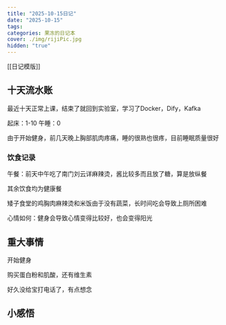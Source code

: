 ```yaml
---
title: "2025-10-15日记"
date: "2025-10-15"
tags:
categories: 果冻的日记本
cover: ./img/rijiPic.jpg
hidden: "true"
---
```

[[日记模版]]
## 十天流水账

最近十天正常上课，结束了就回到实验室，学习了Docker，Dify，Kafka

起床：1-10
午睡：0

由于开始健身，前几天晚上胸部肌肉疼痛，睡的很熟也很疼，目前睡眠质量很好
### 饮食记录

午餐：前天中午吃了南门刘云详麻辣烫，酱比较多而且放了糖，算是放纵餐

其余饮食均为健康餐

矮子食堂的鸡胸肉麻辣烫和米饭由于没有蔬菜，长时间吃会导致上厕所困难

心情如何：健身会导致心情变得比较好，也会变得阳光

## 重大事情

开始健身

购买蛋白粉和肌酸，还有维生素

好久没给宝打电话了，有点想念

## 小感悟